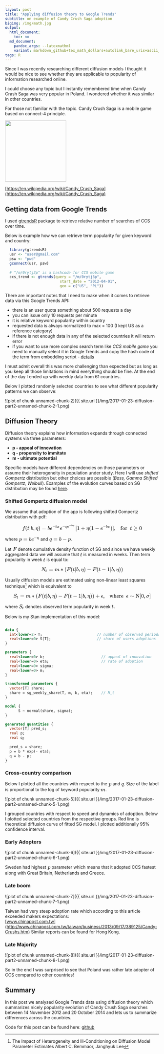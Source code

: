 ```yaml
---
layout: post
title: "Applying diffusion theory to Google Trends"
subtitle: on example of Candy Crush Saga adoption
bigimg: /img/math.jpg
output:
  html_document:
    toc: no
  md_document:
    pandoc_args: --latexmathml
    variant: markdown_github+tex_math_dollars+autolink_bare_uris+ascii_identifiers
tags: R
---
```

 

<head><style id="MathJax_SVG_styles">.MathJax_SVG_Display {text-align: center; margin: 1em 0em; position: relative; display: block!important; text-indent: 0; max-width: none; max-height: none; min-width: 0; min-height: 0; width: 100%}
.MathJax_SVG .MJX-monospace {font-family: monospace}
.MathJax_SVG .MJX-sans-serif {font-family: sans-serif}
.MathJax_SVG {display: inline; font-style: normal; font-weight: normal; line-height: normal; font-size: 100%; font-size-adjust: none; text-indent: 0; text-align: left; text-transform: none; letter-spacing: normal; word-spacing: normal; word-wrap: normal; white-space: nowrap; float: none; direction: ltr; max-width: none; max-height: none; min-width: 0; min-height: 0; border: 0; padding: 0; margin: 0}
.MathJax_SVG * {transition: none; -webkit-transition: none; -moz-transition: none; -ms-transition: none; -o-transition: none}
.mjx-svg-href {fill: blue; stroke: blue}
.MathJax_SVG_LineBox {display: table!important}
.MathJax_SVG_LineBox span {display: table-cell!important; width: 10000em!important; min-width: 0; max-width: none; padding: 0; border: 0; margin: 0}
</style></head><svg style="display: none;"><defs id="MathJax_SVG_glyphs"><path stroke-width="1" id="MJMATHI-66" d="M118 -162Q120 -162 124 -164T135 -167T147 -168Q160 -168 171 -155T187 -126Q197 -99 221 27T267 267T289 382V385H242Q195 385 192 387Q188 390 188 397L195 425Q197 430 203 430T250 431Q298 431 298 432Q298 434 307 482T319 540Q356 705 465 705Q502 703 526 683T550 630Q550 594 529 578T487 561Q443 561 443 603Q443 622 454 636T478 657L487 662Q471 668 457 668Q445 668 434 658T419 630Q412 601 403 552T387 469T380 433Q380 431 435 431Q480 431 487 430T498 424Q499 420 496 407T491 391Q489 386 482 386T428 385H372L349 263Q301 15 282 -47Q255 -132 212 -173Q175 -205 139 -205Q107 -205 81 -186T55 -132Q55 -95 76 -78T118 -61Q162 -61 162 -103Q162 -122 151 -136T127 -157L118 -162Z"></path><path stroke-width="1" id="MJMAIN-28" d="M94 250Q94 319 104 381T127 488T164 576T202 643T244 695T277 729T302 750H315H319Q333 750 333 741Q333 738 316 720T275 667T226 581T184 443T167 250T184 58T225 -81T274 -167T316 -220T333 -241Q333 -250 318 -250H315H302L274 -226Q180 -141 137 -14T94 250Z"></path><path stroke-width="1" id="MJMATHI-74" d="M26 385Q19 392 19 395Q19 399 22 411T27 425Q29 430 36 430T87 431H140L159 511Q162 522 166 540T173 566T179 586T187 603T197 615T211 624T229 626Q247 625 254 615T261 596Q261 589 252 549T232 470L222 433Q222 431 272 431H323Q330 424 330 420Q330 398 317 385H210L174 240Q135 80 135 68Q135 26 162 26Q197 26 230 60T283 144Q285 150 288 151T303 153H307Q322 153 322 145Q322 142 319 133Q314 117 301 95T267 48T216 6T155 -11Q125 -11 98 4T59 56Q57 64 57 83V101L92 241Q127 382 128 383Q128 385 77 385H26Z"></path><path stroke-width="1" id="MJMAIN-7C" d="M139 -249H137Q125 -249 119 -235V251L120 737Q130 750 139 750Q152 750 159 735V-235Q151 -249 141 -249H139Z"></path><path stroke-width="1" id="MJMATHI-62" d="M73 647Q73 657 77 670T89 683Q90 683 161 688T234 694Q246 694 246 685T212 542Q204 508 195 472T180 418L176 399Q176 396 182 402Q231 442 283 442Q345 442 383 396T422 280Q422 169 343 79T173 -11Q123 -11 82 27T40 150V159Q40 180 48 217T97 414Q147 611 147 623T109 637Q104 637 101 637H96Q86 637 83 637T76 640T73 647ZM336 325V331Q336 405 275 405Q258 405 240 397T207 376T181 352T163 330L157 322L136 236Q114 150 114 114Q114 66 138 42Q154 26 178 26Q211 26 245 58Q270 81 285 114T318 219Q336 291 336 325Z"></path><path stroke-width="1" id="MJMAIN-2C" d="M78 35T78 60T94 103T137 121Q165 121 187 96T210 8Q210 -27 201 -60T180 -117T154 -158T130 -185T117 -194Q113 -194 104 -185T95 -172Q95 -168 106 -156T131 -126T157 -76T173 -3V9L172 8Q170 7 167 6T161 3T152 1T140 0Q113 0 96 17Z"></path><path stroke-width="1" id="MJMATHI-3B7" d="M21 287Q22 290 23 295T28 317T38 348T53 381T73 411T99 433T132 442Q156 442 175 435T205 417T221 395T229 376L231 369Q231 367 232 367L243 378Q304 442 382 442Q436 442 469 415T503 336V326Q503 302 439 53Q381 -182 377 -189Q364 -216 332 -216Q319 -216 310 -208T299 -186Q299 -177 358 57L420 307Q423 322 423 345Q423 404 379 404H374Q288 404 229 303L222 291L189 157Q156 26 151 16Q138 -11 108 -11Q95 -11 87 -5T76 7T74 17Q74 30 114 189T154 366Q154 405 128 405Q107 405 92 377T68 316T57 280Q55 278 41 278H27Q21 284 21 287Z"></path><path stroke-width="1" id="MJMAIN-29" d="M60 749L64 750Q69 750 74 750H86L114 726Q208 641 251 514T294 250Q294 182 284 119T261 12T224 -76T186 -143T145 -194T113 -227T90 -246Q87 -249 86 -250H74Q66 -250 63 -250T58 -247T55 -238Q56 -237 66 -225Q221 -64 221 250T66 725Q56 737 55 738Q55 746 60 749Z"></path><path stroke-width="1" id="MJMAIN-3D" d="M56 347Q56 360 70 367H707Q722 359 722 347Q722 336 708 328L390 327H72Q56 332 56 347ZM56 153Q56 168 72 173H708Q722 163 722 153Q722 140 707 133H70Q56 140 56 153Z"></path><path stroke-width="1" id="MJMATHI-65" d="M39 168Q39 225 58 272T107 350T174 402T244 433T307 442H310Q355 442 388 420T421 355Q421 265 310 237Q261 224 176 223Q139 223 138 221Q138 219 132 186T125 128Q125 81 146 54T209 26T302 45T394 111Q403 121 406 121Q410 121 419 112T429 98T420 82T390 55T344 24T281 -1T205 -11Q126 -11 83 42T39 168ZM373 353Q367 405 305 405Q272 405 244 391T199 357T170 316T154 280T149 261Q149 260 169 260Q282 260 327 284T373 353Z"></path><path stroke-width="1" id="MJMAIN-2212" d="M84 237T84 250T98 270H679Q694 262 694 250T679 230H98Q84 237 84 250Z"></path><path stroke-width="1" id="MJMATHI-78" d="M52 289Q59 331 106 386T222 442Q257 442 286 424T329 379Q371 442 430 442Q467 442 494 420T522 361Q522 332 508 314T481 292T458 288Q439 288 427 299T415 328Q415 374 465 391Q454 404 425 404Q412 404 406 402Q368 386 350 336Q290 115 290 78Q290 50 306 38T341 26Q378 26 414 59T463 140Q466 150 469 151T485 153H489Q504 153 504 145Q504 144 502 134Q486 77 440 33T333 -11Q263 -11 227 52Q186 -10 133 -10H127Q78 -10 57 16T35 71Q35 103 54 123T99 143Q142 143 142 101Q142 81 130 66T107 46T94 41L91 40Q91 39 97 36T113 29T132 26Q168 26 194 71Q203 87 217 139T245 247T261 313Q266 340 266 352Q266 380 251 392T217 404Q177 404 142 372T93 290Q91 281 88 280T72 278H58Q52 284 52 289Z"></path><path stroke-width="1" id="MJMAIN-5B" d="M118 -250V750H255V710H158V-210H255V-250H118Z"></path><path stroke-width="1" id="MJMAIN-31" d="M213 578L200 573Q186 568 160 563T102 556H83V602H102Q149 604 189 617T245 641T273 663Q275 666 285 666Q294 666 302 660V361L303 61Q310 54 315 52T339 48T401 46H427V0H416Q395 3 257 3Q121 3 100 0H88V46H114Q136 46 152 46T177 47T193 50T201 52T207 57T213 61V578Z"></path><path stroke-width="1" id="MJMAIN-2B" d="M56 237T56 250T70 270H369V420L370 570Q380 583 389 583Q402 583 409 568V270H707Q722 262 722 250T707 230H409V-68Q401 -82 391 -82H389H387Q375 -82 369 -68V230H70Q56 237 56 250Z"></path><path stroke-width="1" id="MJMAIN-5D" d="M22 710V750H159V-250H22V-210H119V710H22Z"></path><path stroke-width="1" id="MJMAIN-66" d="M273 0Q255 3 146 3Q43 3 34 0H26V46H42Q70 46 91 49Q99 52 103 60Q104 62 104 224V385H33V431H104V497L105 564L107 574Q126 639 171 668T266 704Q267 704 275 704T289 705Q330 702 351 679T372 627Q372 604 358 590T321 576T284 590T270 627Q270 647 288 667H284Q280 668 273 668Q245 668 223 647T189 592Q183 572 182 497V431H293V385H185V225Q185 63 186 61T189 57T194 54T199 51T206 49T213 48T222 47T231 47T241 46T251 46H282V0H273Z"></path><path stroke-width="1" id="MJMAIN-6F" d="M28 214Q28 309 93 378T250 448Q340 448 405 380T471 215Q471 120 407 55T250 -10Q153 -10 91 57T28 214ZM250 30Q372 30 372 193V225V250Q372 272 371 288T364 326T348 362T317 390T268 410Q263 411 252 411Q222 411 195 399Q152 377 139 338T126 246V226Q126 130 145 91Q177 30 250 30Z"></path><path stroke-width="1" id="MJMAIN-72" d="M36 46H50Q89 46 97 60V68Q97 77 97 91T98 122T98 161T98 203Q98 234 98 269T98 328L97 351Q94 370 83 376T38 385H20V408Q20 431 22 431L32 432Q42 433 60 434T96 436Q112 437 131 438T160 441T171 442H174V373Q213 441 271 441H277Q322 441 343 419T364 373Q364 352 351 337T313 322Q288 322 276 338T263 372Q263 381 265 388T270 400T273 405Q271 407 250 401Q234 393 226 386Q179 341 179 207V154Q179 141 179 127T179 101T180 81T180 66V61Q181 59 183 57T188 54T193 51T200 49T207 48T216 47T225 47T235 46T245 46H276V0H267Q249 3 140 3Q37 3 28 0H20V46H36Z"></path><path stroke-width="1" id="MJMAIN-2265" d="M83 616Q83 624 89 630T99 636Q107 636 253 568T543 431T687 361Q694 356 694 346T687 331Q685 329 395 192L107 56H101Q83 58 83 76Q83 77 83 79Q82 86 98 95Q117 105 248 167Q326 204 378 228L626 346L360 472Q291 505 200 548Q112 589 98 597T83 616ZM84 -118Q84 -108 99 -98H678Q694 -104 694 -118Q694 -130 679 -138H98Q84 -131 84 -118Z"></path><path stroke-width="1" id="MJMAIN-30" d="M96 585Q152 666 249 666Q297 666 345 640T423 548Q460 465 460 320Q460 165 417 83Q397 41 362 16T301 -15T250 -22Q224 -22 198 -16T137 16T82 83Q39 165 39 320Q39 494 96 585ZM321 597Q291 629 250 629Q208 629 178 597Q153 571 145 525T137 333Q137 175 145 125T181 46Q209 16 250 16Q290 16 318 46Q347 76 354 130T362 333Q362 478 354 524T321 597Z"></path><path stroke-width="1" id="MJMATHI-70" d="M23 287Q24 290 25 295T30 317T40 348T55 381T75 411T101 433T134 442Q209 442 230 378L240 387Q302 442 358 442Q423 442 460 395T497 281Q497 173 421 82T249 -10Q227 -10 210 -4Q199 1 187 11T168 28L161 36Q160 35 139 -51T118 -138Q118 -144 126 -145T163 -148H188Q194 -155 194 -157T191 -175Q188 -187 185 -190T172 -194Q170 -194 161 -194T127 -193T65 -192Q-5 -192 -24 -194H-32Q-39 -187 -39 -183Q-37 -156 -26 -148H-6Q28 -147 33 -136Q36 -130 94 103T155 350Q156 355 156 364Q156 405 131 405Q109 405 94 377T71 316T59 280Q57 278 43 278H29Q23 284 23 287ZM178 102Q200 26 252 26Q282 26 310 49T356 107Q374 141 392 215T411 325V331Q411 405 350 405Q339 405 328 402T306 393T286 380T269 365T254 350T243 336T235 326L232 322Q232 321 229 308T218 264T204 212Q178 106 178 102Z"></path><path stroke-width="1" id="MJMATHI-71" d="M33 157Q33 258 109 349T280 441Q340 441 372 389Q373 390 377 395T388 406T404 418Q438 442 450 442Q454 442 457 439T460 434Q460 425 391 149Q320 -135 320 -139Q320 -147 365 -148H390Q396 -156 396 -157T393 -175Q389 -188 383 -194H370Q339 -192 262 -192Q234 -192 211 -192T174 -192T157 -193Q143 -193 143 -185Q143 -182 145 -170Q149 -154 152 -151T172 -148Q220 -148 230 -141Q238 -136 258 -53T279 32Q279 33 272 29Q224 -10 172 -10Q117 -10 75 30T33 157ZM352 326Q329 405 277 405Q242 405 210 374T160 293Q131 214 119 129Q119 126 119 118T118 106Q118 61 136 44T179 26Q233 26 290 98L298 109L352 326Z"></path><path stroke-width="1" id="MJMATHI-46" d="M48 1Q31 1 31 11Q31 13 34 25Q38 41 42 43T65 46Q92 46 125 49Q139 52 144 61Q146 66 215 342T285 622Q285 629 281 629Q273 632 228 634H197Q191 640 191 642T193 659Q197 676 203 680H742Q749 676 749 669Q749 664 736 557T722 447Q720 440 702 440H690Q683 445 683 453Q683 454 686 477T689 530Q689 560 682 579T663 610T626 626T575 633T503 634H480Q398 633 393 631Q388 629 386 623Q385 622 352 492L320 363H375Q378 363 398 363T426 364T448 367T472 374T489 386Q502 398 511 419T524 457T529 475Q532 480 548 480H560Q567 475 567 470Q567 467 536 339T502 207Q500 200 482 200H470Q463 206 463 212Q463 215 468 234T473 274Q473 303 453 310T364 317H309L277 190Q245 66 245 60Q245 46 334 46H359Q365 40 365 39T363 19Q359 6 353 0H336Q295 2 185 2Q120 2 86 2T48 1Z"></path><path stroke-width="1" id="MJMATHI-4E" d="M234 637Q231 637 226 637Q201 637 196 638T191 649Q191 676 202 682Q204 683 299 683Q376 683 387 683T401 677Q612 181 616 168L670 381Q723 592 723 606Q723 633 659 637Q635 637 635 648Q635 650 637 660Q641 676 643 679T653 683Q656 683 684 682T767 680Q817 680 843 681T873 682Q888 682 888 672Q888 650 880 642Q878 637 858 637Q787 633 769 597L620 7Q618 0 599 0Q585 0 582 2Q579 5 453 305L326 604L261 344Q196 88 196 79Q201 46 268 46H278Q284 41 284 38T282 19Q278 6 272 0H259Q228 2 151 2Q123 2 100 2T63 2T46 1Q31 1 31 10Q31 14 34 26T39 40Q41 46 62 46Q130 49 150 85Q154 91 221 362L289 634Q287 635 234 637Z"></path><path stroke-width="1" id="MJMATHI-6D" d="M21 287Q22 293 24 303T36 341T56 388T88 425T132 442T175 435T205 417T221 395T229 376L231 369Q231 367 232 367L243 378Q303 442 384 442Q401 442 415 440T441 433T460 423T475 411T485 398T493 385T497 373T500 364T502 357L510 367Q573 442 659 442Q713 442 746 415T780 336Q780 285 742 178T704 50Q705 36 709 31T724 26Q752 26 776 56T815 138Q818 149 821 151T837 153Q857 153 857 145Q857 144 853 130Q845 101 831 73T785 17T716 -10Q669 -10 648 17T627 73Q627 92 663 193T700 345Q700 404 656 404H651Q565 404 506 303L499 291L466 157Q433 26 428 16Q415 -11 385 -11Q372 -11 364 -4T353 8T350 18Q350 29 384 161L420 307Q423 322 423 345Q423 404 379 404H374Q288 404 229 303L222 291L189 157Q156 26 151 16Q138 -11 108 -11Q95 -11 87 -5T76 7T74 17Q74 30 112 181Q151 335 151 342Q154 357 154 369Q154 405 129 405Q107 405 92 377T69 316T57 280Q55 278 41 278H27Q21 284 21 287Z"></path><path stroke-width="1" id="MJMAIN-2217" d="M229 286Q216 420 216 436Q216 454 240 464Q241 464 245 464T251 465Q263 464 273 456T283 436Q283 419 277 356T270 286L328 328Q384 369 389 372T399 375Q412 375 423 365T435 338Q435 325 425 315Q420 312 357 282T289 250L355 219L425 184Q434 175 434 161Q434 146 425 136T401 125Q393 125 383 131T328 171L270 213Q283 79 283 63Q283 53 276 44T250 35Q231 35 224 44T216 63Q216 80 222 143T229 213L171 171Q115 130 110 127Q106 124 100 124Q87 124 76 134T64 161Q64 166 64 169T67 175T72 181T81 188T94 195T113 204T138 215T170 230T210 250L74 315Q65 324 65 338Q65 353 74 363T98 374Q106 374 116 368T171 328L229 286Z"></path><path stroke-width="1" id="MJMATHI-53" d="M308 24Q367 24 416 76T466 197Q466 260 414 284Q308 311 278 321T236 341Q176 383 176 462Q176 523 208 573T273 648Q302 673 343 688T407 704H418H425Q521 704 564 640Q565 640 577 653T603 682T623 704Q624 704 627 704T632 705Q645 705 645 698T617 577T585 459T569 456Q549 456 549 465Q549 471 550 475Q550 478 551 494T553 520Q553 554 544 579T526 616T501 641Q465 662 419 662Q362 662 313 616T263 510Q263 480 278 458T319 427Q323 425 389 408T456 390Q490 379 522 342T554 242Q554 216 546 186Q541 164 528 137T492 78T426 18T332 -20Q320 -22 298 -22Q199 -22 144 33L134 44L106 13Q83 -14 78 -18T65 -22Q52 -22 52 -14Q52 -11 110 221Q112 227 130 227H143Q149 221 149 216Q149 214 148 207T144 186T142 153Q144 114 160 87T203 47T255 29T308 24Z"></path><path stroke-width="1" id="MJMATHI-3F5" d="M227 -11Q149 -11 95 41T40 174Q40 262 87 322Q121 367 173 396T287 430Q289 431 329 431H367Q382 426 382 411Q382 385 341 385H325H312Q191 385 154 277L150 265H327Q340 256 340 246Q340 228 320 219H138V217Q128 187 128 143Q128 77 160 52T231 26Q258 26 284 36T326 57T343 68Q350 68 354 58T358 39Q358 36 357 35Q354 31 337 21T289 0T227 -11Z"></path><path stroke-width="1" id="MJMAIN-77" d="M90 368Q84 378 76 380T40 385H18V431H24L43 430Q62 430 84 429T116 428Q206 428 221 431H229V385H215Q177 383 177 368Q177 367 221 239L265 113L339 328L333 345Q323 374 316 379Q308 384 278 385H258V431H264Q270 428 348 428Q439 428 454 431H461V385H452Q404 385 404 369Q404 366 418 324T449 234T481 143L496 100L537 219Q579 341 579 347Q579 363 564 373T530 385H522V431H529Q541 428 624 428Q692 428 698 431H703V385H697Q696 385 691 385T682 384Q635 377 619 334L559 161Q546 124 528 71Q508 12 503 1T487 -11H479Q460 -11 456 -4Q455 -3 407 133L361 267Q359 263 266 -4Q261 -11 243 -11H238Q225 -11 220 -3L90 368Z"></path><path stroke-width="1" id="MJMAIN-68" d="M41 46H55Q94 46 102 60V68Q102 77 102 91T102 124T102 167T103 217T103 272T103 329Q103 366 103 407T103 482T102 542T102 586T102 603Q99 622 88 628T43 637H25V660Q25 683 27 683L37 684Q47 685 66 686T103 688Q120 689 140 690T170 693T181 694H184V367Q244 442 328 442Q451 442 463 329Q464 322 464 190V104Q464 66 466 59T477 49Q498 46 526 46H542V0H534L510 1Q487 2 460 2T422 3Q319 3 310 0H302V46H318Q379 46 379 62Q380 64 380 200Q379 335 378 343Q372 371 358 385T334 402T308 404Q263 404 229 370Q202 343 195 315T187 232V168V108Q187 78 188 68T191 55T200 49Q221 46 249 46H265V0H257L234 1Q210 2 183 2T145 3Q42 3 33 0H25V46H41Z"></path><path stroke-width="1" id="MJMAIN-65" d="M28 218Q28 273 48 318T98 391T163 433T229 448Q282 448 320 430T378 380T406 316T415 245Q415 238 408 231H126V216Q126 68 226 36Q246 30 270 30Q312 30 342 62Q359 79 369 104L379 128Q382 131 395 131H398Q415 131 415 121Q415 117 412 108Q393 53 349 21T250 -11Q155 -11 92 58T28 218ZM333 275Q322 403 238 411H236Q228 411 220 410T195 402T166 381T143 340T127 274V267H333V275Z"></path><path stroke-width="1" id="MJMAIN-223C" d="M55 166Q55 241 101 304T222 367Q260 367 296 349T362 304T421 252T484 208T554 189Q616 189 655 236T694 338Q694 350 698 358T708 367Q722 367 722 334Q722 260 677 197T562 134H554Q517 134 481 152T414 196T355 248T292 293T223 311Q179 311 145 286Q109 257 96 218T80 156T69 133Q55 133 55 166Z"></path><path stroke-width="1" id="MJMAIN-4E" d="M42 46Q74 48 94 56T118 69T128 86V634H124Q114 637 52 637H25V683H232L235 680Q237 679 322 554T493 303L578 178V598Q572 608 568 613T544 627T492 637H475V683H483Q498 680 600 680Q706 680 715 683H724V637H707Q634 633 622 598L621 302V6L614 0H600Q585 0 582 3T481 150T282 443T171 605V345L172 86Q183 50 257 46H274V0H265Q250 3 150 3Q48 3 33 0H25V46H42Z"></path><path stroke-width="1" id="MJMATHI-3C3" d="M184 -11Q116 -11 74 34T31 147Q31 247 104 333T274 430Q275 431 414 431H552Q553 430 555 429T559 427T562 425T565 422T567 420T569 416T570 412T571 407T572 401Q572 357 507 357Q500 357 490 357T476 358H416L421 348Q439 310 439 263Q439 153 359 71T184 -11ZM361 278Q361 358 276 358Q152 358 115 184Q114 180 114 178Q106 141 106 117Q106 67 131 47T188 26Q242 26 287 73Q316 103 334 153T356 233T361 278Z"></path></defs></svg>Since I was recently researching different diffusion models I thought it would be nice to see whether they are applicable to popularity of information researched online.

I could choose any topic but I instantly remembered time when Candy Crash Saga was very popular in Poland. I wondered whether it was similar in other countries.

For those not familiar with the topic. Candy Crush Saga is a mobile game based on connect-4 principle. 

<img src="{{ site.url }}/img/Candy_Crush_logo.png" style="width: 200px;">

[https://en.wikipedia.org/wiki/Candy_Crush_Saga](https://en.wikipedia.org/wiki/Candy_Crush_Saga)

## Getting data from Google Trends

I used [gtrendsR](https://cran.r-project.org/web/packages/gtrendsR/index.html) package to retrieve relative number of searches of CCS over time.

Below is example how we can retrieve term popularity for given keyword and country:


```r
  library(gtrendsR)
  usr <- "user@gmail.com"
  psw <- "pwd"            
  gconnect(usr, psw)
  
  # "/m/0rytj3p" is a hashcode for CCS mobile game
  ccs_trend <- gtrends(query = "/m/0rytj3p", 
                         start_date = "2012-04-01",
                         geo = c("US", "PL"))
```

There are important notes that I need to make when it comes to retrieve data via this Google Trends API:

 - there is an user quota something about 500 requests a day
 - you can issue only 10 requests per minute
 - it is relative keyword popularity within country
 - requested data is always normalized to max = 100 (I kept US as a reference category)
 - if there is not enough data in any of the selected countries it will return error
 - if you want to use more complex search term like *CCS mobile game* you need to manually select it in Google Trends and copy the hash code of the term from embedding script - [details](https://support.google.com/trends/answer/4365538?hl=en)
 
I must admit overall this was more challenging than expected but as long as you keep all those limitations in mind everything should be fine. At the end of the day I ended up with weekly data from 61 countries.

Below I plotted randomly selected countries to see what different popularity patterns we can observe:

![plot of chunk unnamed-chunk-2]({{ site.url }}/img/2017-01-23-diffusion-part2-unnamed-chunk-2-1.png)

## Diffusion Theory

Diffusion theory explains how information expands through connected systems via three parameters:

 - **p - appeal of innovation**
 - **q - propensity to immitate**
 - **m - ultimate potential**

Specific models have different dependencies on those parameters or assume their heterogeneity in population under study. Here I will use *shifted Gompertz* distribution but other choices are possible (*Bass, Gamma Shifted Gompertz, Weibull*). 
Examples of the evolution curves based on SG distribution may be found [here](http://www.jakubglinka.com/2016-12-30-diffusion-part1/).

### Shifted Gompertz diffusion model

We assume that adoption of the app is following shifted Gompertz distribution with pdf:

<div class="MathJax_SVG_Display" style="text-align: center;"><span style="font-size: 100%; display: inline-block;" class="MathJax_SVG" id="MathJax-Element-1-Frame"><svg xmlns:xlink="http://www.w3.org/1999/xlink" width="51.332ex" height="3.509ex" style="vertical-align: -0.838ex;" viewBox="0 -1150.1 22101.1 1510.9" role="img" focusable="false"><g stroke="currentColor" fill="currentColor" stroke-width="0" transform="matrix(1 0 0 -1 0 0)"><use x="0" y="0" xlink:href="#MJMATHI-66"></use><use x="550" y="0" xlink:href="#MJMAIN-28"></use><use x="940" y="0" xlink:href="#MJMATHI-74"></use><use x="1301" y="0" xlink:href="#MJMAIN-7C"></use><use x="1580" y="0" xlink:href="#MJMATHI-62"></use><use x="2009" y="0" xlink:href="#MJMAIN-2C"></use><use x="2454" y="0" xlink:href="#MJMATHI-3B7"></use><use x="2958" y="0" xlink:href="#MJMAIN-29"></use><use x="3625" y="0" xlink:href="#MJMAIN-3D"></use><use x="4681" y="0" xlink:href="#MJMATHI-62"></use><g transform="translate(5111,0)"><use x="0" y="0" xlink:href="#MJMATHI-65"></use><g transform="translate(466,412)"><use transform="scale(0.707)" x="0" y="0" xlink:href="#MJMAIN-2212"></use><use transform="scale(0.707)" x="778" y="0" xlink:href="#MJMATHI-62"></use><use transform="scale(0.707)" x="1208" y="0" xlink:href="#MJMATHI-78"></use></g></g><g transform="translate(6936,0)"><use x="0" y="0" xlink:href="#MJMATHI-65"></use><g transform="translate(466,412)"><use transform="scale(0.707)" x="0" y="0" xlink:href="#MJMAIN-2212"></use><use transform="scale(0.707)" x="778" y="0" xlink:href="#MJMATHI-3B7"></use><g transform="translate(906,0)"><use transform="scale(0.707)" x="0" y="0" xlink:href="#MJMATHI-65"></use><g transform="translate(329,256)"><use transform="scale(0.574)" x="0" y="0" xlink:href="#MJMAIN-2212"></use><use transform="scale(0.574)" x="778" y="0" xlink:href="#MJMATHI-62"></use><use transform="scale(0.574)" x="1208" y="0" xlink:href="#MJMATHI-78"></use></g></g></g></g><use x="9832" y="0" xlink:href="#MJMAIN-5B"></use><use x="10110" y="0" xlink:href="#MJMAIN-31"></use><use x="10833" y="0" xlink:href="#MJMAIN-2B"></use><use x="11834" y="0" xlink:href="#MJMATHI-3B7"></use><use x="12337" y="0" xlink:href="#MJMAIN-28"></use><use x="12727" y="0" xlink:href="#MJMAIN-31"></use><use x="13450" y="0" xlink:href="#MJMAIN-2212"></use><g transform="translate(14450,0)"><use x="0" y="0" xlink:href="#MJMATHI-65"></use><g transform="translate(466,412)"><use transform="scale(0.707)" x="0" y="0" xlink:href="#MJMAIN-2212"></use><use transform="scale(0.707)" x="778" y="0" xlink:href="#MJMATHI-62"></use><use transform="scale(0.707)" x="1208" y="0" xlink:href="#MJMATHI-78"></use></g></g><use x="16276" y="0" xlink:href="#MJMAIN-29"></use><use x="16665" y="0" xlink:href="#MJMAIN-5D"></use><use x="16944" y="0" xlink:href="#MJMAIN-2C"></use><g transform="translate(18139,0)"><use x="0" y="0" xlink:href="#MJMAIN-66"></use><use x="372" y="0" xlink:href="#MJMAIN-6F"></use><use x="873" y="0" xlink:href="#MJMAIN-72"></use></g><use x="19905" y="0" xlink:href="#MJMATHI-74"></use><use x="20544" y="0" xlink:href="#MJMAIN-2265"></use><use x="21600" y="0" xlink:href="#MJMAIN-30"></use></g></svg></span></div>

where <span style="font-size: 100%; display: inline-block;" class="MathJax_SVG" id="MathJax-Element-2-Frame"><svg xmlns:xlink="http://www.w3.org/1999/xlink" width="8.776ex" height="2.676ex" style="vertical-align: -0.671ex;" viewBox="-38.5 -863.1 3778.6 1152.1" role="img" focusable="false"><g stroke="currentColor" fill="currentColor" stroke-width="0" transform="matrix(1 0 0 -1 0 0)"><use x="0" y="0" xlink:href="#MJMATHI-70"></use><use x="781" y="0" xlink:href="#MJMAIN-3D"></use><use x="1837" y="0" xlink:href="#MJMATHI-62"></use><g transform="translate(2267,0)"><use x="0" y="0" xlink:href="#MJMATHI-65"></use><g transform="translate(466,362)"><use transform="scale(0.707)" x="0" y="0" xlink:href="#MJMAIN-2212"></use><use transform="scale(0.707)" x="778" y="0" xlink:href="#MJMATHI-3B7"></use></g></g></g></svg></span> and <span style="font-size: 100%; display: inline-block;" class="MathJax_SVG" id="MathJax-Element-3-Frame"><svg xmlns:xlink="http://www.w3.org/1999/xlink" width="9.175ex" height="2.509ex" style="vertical-align: -0.671ex;" viewBox="0 -791.3 3950.5 1080.4" role="img" focusable="false"><g stroke="currentColor" fill="currentColor" stroke-width="0" transform="matrix(1 0 0 -1 0 0)"><use x="0" y="0" xlink:href="#MJMATHI-71"></use><use x="738" y="0" xlink:href="#MJMAIN-3D"></use><use x="1794" y="0" xlink:href="#MJMATHI-62"></use><use x="2446" y="0" xlink:href="#MJMAIN-2212"></use><use x="3447" y="0" xlink:href="#MJMATHI-70"></use></g></svg></span>.

Let <span style="font-size: 100%; display: inline-block;" class="MathJax_SVG" id="MathJax-Element-4-Frame"><svg xmlns:xlink="http://www.w3.org/1999/xlink" width="1.741ex" height="2.176ex" style="vertical-align: -0.338ex;" viewBox="0 -791.3 749.5 936.9" role="img" focusable="false"><g stroke="currentColor" fill="currentColor" stroke-width="0" transform="matrix(1 0 0 -1 0 0)"><use x="0" y="0" xlink:href="#MJMATHI-46"></use></g></svg></span> denote cumulative density function of SG and since we have weekly aggregated data we will assume that <span style="font-size: 100%; display: inline-block;" class="MathJax_SVG" id="MathJax-Element-5-Frame"><svg xmlns:xlink="http://www.w3.org/1999/xlink" width="0.84ex" height="2.009ex" style="vertical-align: -0.338ex;" viewBox="0 -719.6 361.5 865.1" role="img" focusable="false"><g stroke="currentColor" fill="currentColor" stroke-width="0" transform="matrix(1 0 0 -1 0 0)"><use x="0" y="0" xlink:href="#MJMATHI-74"></use></g></svg></span> is measured in weeks. Then term popularity in week <span style="font-size: 100%; display: inline-block;" class="MathJax_SVG" id="MathJax-Element-6-Frame"><svg xmlns:xlink="http://www.w3.org/1999/xlink" width="0.84ex" height="2.009ex" style="vertical-align: -0.338ex;" viewBox="0 -719.6 361.5 865.1" role="img" focusable="false"><g stroke="currentColor" fill="currentColor" stroke-width="0" transform="matrix(1 0 0 -1 0 0)"><use x="0" y="0" xlink:href="#MJMATHI-74"></use></g></svg></span> is equal to:

<div class="MathJax_SVG_Display" style="text-align: center;"><span style="font-size: 100%; display: inline-block;" class="MathJax_SVG" id="MathJax-Element-7-Frame"><svg xmlns:xlink="http://www.w3.org/1999/xlink" width="35.153ex" height="2.843ex" style="vertical-align: -0.838ex;" viewBox="0 -863.1 15135.3 1223.9" role="img" focusable="false"><g stroke="currentColor" fill="currentColor" stroke-width="0" transform="matrix(1 0 0 -1 0 0)"><use x="0" y="0" xlink:href="#MJMATHI-4E"></use><use transform="scale(0.707)" x="1136" y="-213" xlink:href="#MJMATHI-74"></use><use x="1436" y="0" xlink:href="#MJMAIN-3D"></use><use x="2493" y="0" xlink:href="#MJMATHI-6D"></use><use x="3593" y="0" xlink:href="#MJMAIN-2217"></use><use x="4316" y="0" xlink:href="#MJMAIN-28"></use><use x="4706" y="0" xlink:href="#MJMATHI-46"></use><use x="5455" y="0" xlink:href="#MJMAIN-28"></use><use x="5845" y="0" xlink:href="#MJMATHI-74"></use><use x="6206" y="0" xlink:href="#MJMAIN-7C"></use><use x="6485" y="0" xlink:href="#MJMATHI-62"></use><use x="6914" y="0" xlink:href="#MJMAIN-2C"></use><use x="7359" y="0" xlink:href="#MJMATHI-3B7"></use><use x="7863" y="0" xlink:href="#MJMAIN-29"></use><use x="8475" y="0" xlink:href="#MJMAIN-2212"></use><use x="9475" y="0" xlink:href="#MJMATHI-46"></use><use x="10225" y="0" xlink:href="#MJMAIN-28"></use><use x="10614" y="0" xlink:href="#MJMATHI-74"></use><use x="11198" y="0" xlink:href="#MJMAIN-2212"></use><use x="12199" y="0" xlink:href="#MJMAIN-31"></use><use x="12699" y="0" xlink:href="#MJMAIN-7C"></use><use x="12978" y="0" xlink:href="#MJMATHI-62"></use><use x="13407" y="0" xlink:href="#MJMAIN-2C"></use><use x="13852" y="0" xlink:href="#MJMATHI-3B7"></use><use x="14356" y="0" xlink:href="#MJMAIN-29"></use><use x="14745" y="0" xlink:href="#MJMAIN-29"></use></g></svg></span></div>

Usually diffusion models are estimated using non-linear least squares technique[^1] which is equivalent to

<div class="MathJax_SVG_Display" style="text-align: center;"><span style="font-size: 100%; display: inline-block;" class="MathJax_SVG" id="MathJax-Element-8-Frame"><svg xmlns:xlink="http://www.w3.org/1999/xlink" width="58.986ex" height="2.843ex" style="vertical-align: -0.838ex;" viewBox="0 -863.1 25396.7 1223.9" role="img" focusable="false"><g stroke="currentColor" fill="currentColor" stroke-width="0" transform="matrix(1 0 0 -1 0 0)"><use x="0" y="0" xlink:href="#MJMATHI-53"></use><use transform="scale(0.707)" x="867" y="-213" xlink:href="#MJMATHI-74"></use><use x="1246" y="0" xlink:href="#MJMAIN-3D"></use><use x="2303" y="0" xlink:href="#MJMATHI-6D"></use><use x="3403" y="0" xlink:href="#MJMAIN-2217"></use><use x="4126" y="0" xlink:href="#MJMAIN-28"></use><use x="4516" y="0" xlink:href="#MJMATHI-46"></use><use x="5265" y="0" xlink:href="#MJMAIN-28"></use><use x="5655" y="0" xlink:href="#MJMATHI-74"></use><use x="6016" y="0" xlink:href="#MJMAIN-7C"></use><use x="6295" y="0" xlink:href="#MJMATHI-62"></use><use x="6724" y="0" xlink:href="#MJMAIN-2C"></use><use x="7169" y="0" xlink:href="#MJMATHI-3B7"></use><use x="7673" y="0" xlink:href="#MJMAIN-29"></use><use x="8285" y="0" xlink:href="#MJMAIN-2212"></use><use x="9285" y="0" xlink:href="#MJMATHI-46"></use><use x="10035" y="0" xlink:href="#MJMAIN-28"></use><use x="10424" y="0" xlink:href="#MJMATHI-74"></use><use x="11008" y="0" xlink:href="#MJMAIN-2212"></use><use x="12009" y="0" xlink:href="#MJMAIN-31"></use><use x="12509" y="0" xlink:href="#MJMAIN-7C"></use><use x="12788" y="0" xlink:href="#MJMATHI-62"></use><use x="13217" y="0" xlink:href="#MJMAIN-2C"></use><use x="13662" y="0" xlink:href="#MJMATHI-3B7"></use><use x="14166" y="0" xlink:href="#MJMAIN-29"></use><use x="14555" y="0" xlink:href="#MJMAIN-29"></use><use x="15167" y="0" xlink:href="#MJMAIN-2B"></use><use x="16168" y="0" xlink:href="#MJMATHI-3F5"></use><use x="16574" y="0" xlink:href="#MJMAIN-2C"></use><g transform="translate(17769,0)"><use x="0" y="0" xlink:href="#MJMAIN-77"></use><use x="722" y="0" xlink:href="#MJMAIN-68"></use><use x="1279" y="0" xlink:href="#MJMAIN-65"></use><use x="1723" y="0" xlink:href="#MJMAIN-72"></use><use x="2116" y="0" xlink:href="#MJMAIN-65"></use></g><use x="20830" y="0" xlink:href="#MJMATHI-3F5"></use><use x="21514" y="0" xlink:href="#MJMAIN-223C"></use><use x="22571" y="0" xlink:href="#MJMAIN-4E"></use><use x="23321" y="0" xlink:href="#MJMAIN-5B"></use><use x="23600" y="0" xlink:href="#MJMAIN-30"></use><use x="24100" y="0" xlink:href="#MJMAIN-2C"></use><use x="24545" y="0" xlink:href="#MJMATHI-3C3"></use><use x="25118" y="0" xlink:href="#MJMAIN-5D"></use></g></svg></span></div>

where <span style="font-size: 100%; display: inline-block;" class="MathJax_SVG" id="MathJax-Element-9-Frame"><svg xmlns:xlink="http://www.w3.org/1999/xlink" width="2.251ex" height="2.509ex" style="vertical-align: -0.671ex;" viewBox="0 -791.3 969.1 1080.4" role="img" focusable="false"><g stroke="currentColor" fill="currentColor" stroke-width="0" transform="matrix(1 0 0 -1 0 0)"><use x="0" y="0" xlink:href="#MJMATHI-53"></use><use transform="scale(0.707)" x="867" y="-213" xlink:href="#MJMATHI-74"></use></g></svg></span> denotes observed term popularity in week <span style="font-size: 100%; display: inline-block;" class="MathJax_SVG" id="MathJax-Element-10-Frame"><svg xmlns:xlink="http://www.w3.org/1999/xlink" width="0.84ex" height="2.009ex" style="vertical-align: -0.338ex;" viewBox="0 -719.6 361.5 865.1" role="img" focusable="false"><g stroke="currentColor" fill="currentColor" stroke-width="0" transform="matrix(1 0 0 -1 0 0)"><use x="0" y="0" xlink:href="#MJMATHI-74"></use></g></svg></span>.

Below is my Stan implementation of this model:


```stan

data {
  int<lower=2> T;                         // number of observed periods
  real<lower=0> S[T];                     // share of users adoptions
}

parameters {
  real<lower=0> b;                          // appeal of innovation
  real<lower=0> eta;                        // rate of adoption
  real<lower=0> sigma;
  real<lower=0> m;
}

transformed parameters {
  vector[T] share;
  share = sg_weekly_share(T, m, b, eta);    // N_t
}

model {
      S ~ normal(share, sigma);
}

generated quantities {
  vector[T] pred_s;
  real p;
  real q;
  
  pred_s = share;
  p = b * exp(- eta);
  q = b - p;
}
```



### Cross-country comparison

Below I plotted all the countries with respect to the <span style="font-size: 100%; display: inline-block;" class="MathJax_SVG" id="MathJax-Element-11-Frame"><svg xmlns:xlink="http://www.w3.org/1999/xlink" width="1.259ex" height="2.009ex" style="vertical-align: -0.671ex;" viewBox="-38.5 -576.1 542 865.1" role="img" focusable="false"><g stroke="currentColor" fill="currentColor" stroke-width="0" transform="matrix(1 0 0 -1 0 0)"><use x="0" y="0" xlink:href="#MJMATHI-70"></use></g></svg></span> and <span style="font-size: 100%; display: inline-block;" class="MathJax_SVG" id="MathJax-Element-12-Frame"><svg xmlns:xlink="http://www.w3.org/1999/xlink" width="1.07ex" height="2.009ex" style="vertical-align: -0.671ex;" viewBox="0 -576.1 460.5 865.1" role="img" focusable="false"><g stroke="currentColor" fill="currentColor" stroke-width="0" transform="matrix(1 0 0 -1 0 0)"><use x="0" y="0" xlink:href="#MJMATHI-71"></use></g></svg></span>. 
Size of the label is proportional to the log of keyword popularity <span style="font-size: 100%; display: inline-block;" class="MathJax_SVG" id="MathJax-Element-13-Frame"><svg xmlns:xlink="http://www.w3.org/1999/xlink" width="2.04ex" height="1.676ex" style="vertical-align: -0.338ex;" viewBox="0 -576.1 878.5 721.6" role="img" focusable="false"><g stroke="currentColor" fill="currentColor" stroke-width="0" transform="matrix(1 0 0 -1 0 0)"><use x="0" y="0" xlink:href="#MJMATHI-6D"></use></g></svg></span>.

![plot of chunk unnamed-chunk-5]({{ site.url }}/img/2017-01-23-diffusion-part2-unnamed-chunk-5-1.png)

I grouped countries with respect to speed and dynamics of adoption. 
Below I plotted selected countries from the respective groups.
Red line is theoretical diffusion curve of fitted SG model. I plotted additionally 95% confidence interval.

### Early Adopters

![plot of chunk unnamed-chunk-6]({{ site.url }}/img/2017-01-23-diffusion-part2-unnamed-chunk-6-1.png)

Sweden had highest <span style="font-size: 100%; display: inline-block;" class="MathJax_SVG" id="MathJax-Element-14-Frame"><svg xmlns:xlink="http://www.w3.org/1999/xlink" width="1.259ex" height="2.009ex" style="vertical-align: -0.671ex;" viewBox="-38.5 -576.1 542 865.1" role="img" focusable="false"><g stroke="currentColor" fill="currentColor" stroke-width="0" transform="matrix(1 0 0 -1 0 0)"><use x="0" y="0" xlink:href="#MJMATHI-70"></use></g></svg></span> parameter which means that it adopted CCS fastest along with Great Britain, Netherlands and Greece. 

### Late boom

![plot of chunk unnamed-chunk-7]({{ site.url }}/img/2017-01-23-diffusion-part2-unnamed-chunk-7-1.png)

Taiwan had very steep adoption rate which according to this article exceeded makers expectations:  
[www.chinapost.com.tw](http://www.chinapost.com.tw/taiwan/business/2013/09/17/389125/Candy-Crushs.htm)
Similar reports can be found for Hong Kong.

### Late Majority

![plot of chunk unnamed-chunk-8]({{ site.url }}/img/2017-01-23-diffusion-part2-unnamed-chunk-8-1.png)

So in the end I was surprised to see that Poland was rather late adopter of CCS compared to other countries!

## Summary

In this post we analysed Google Trends data using diffusion theory which summarizes nicely popularity evolution of Candy Crush Saga searches between 14 November 2012 and 20 October 2014 and lets us to summarize differences across the countries.

Code for this post can be found here:
[github](https://github.com/jakubglinka/posts/tree/master/diffusion_part2)


[^1]: The Impact of Heterogeneity and Ill-Conditioning on Diffusion Model Parameter Estimates Albert C. Bemmaor, Janghyuk Lee


